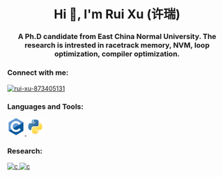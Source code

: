 <h1 align="center">Hi 👋, I'm Rui Xu (许瑞)</h1>
<h3 align="center">A Ph.D candidate from East China Normal University. The research is intrested in racetrack memory, NVM, loop optimization, compiler optimization.</h3>

<h3 align="left">Connect with me:</h3>
<p align="left">
<a href="https://linkedin.com/in/rui-xu-873405131" target="blank"><img align="center" src="https://raw.githubusercontent.com/rahuldkjain/github-profile-readme-generator/master/src/images/icons/Social/linked-in-alt.svg" alt="rui-xu-873405131" height="30" width="40" /></a>
</p>

<h3 align="left">Languages and Tools:</h3>
<p align="left"> <a href="https://www.cprogramming.com/" target="_blank" rel="noreferrer"> <img src="https://raw.githubusercontent.com/devicons/devicon/master/icons/c/c-original.svg" alt="c" width="40" height="40"/> </a> <a href="https://www.python.org" target="_blank" rel="noreferrer"> <img src="https://raw.githubusercontent.com/devicons/devicon/master/icons/python/python-original.svg" alt="python" width="40" height="40"/> </a> </p>

<h3 align="left">Research:</h3>
<p align="left"> <a href="https://scholar.google.com.hk/citations?hl=zh-CN&view_op=list_works&gmla=AJsN-F7ODyBq4dNjvigoet3NSru25R8ych1LYab2NRyvAWx2TVP0_FEF8qzHaosu6CTFjZ26ZyawJS2i4FnJWu2rRJPK_sMc0hT_3PkbGZN45y_HcacLPxA&user=uMy8VLwAAAAJ" target="_blank" rel="noreferrer"> <img src="https://cdn.jsdelivr.net/npm/simple-icons@3.13.0/icons/googlescholar.svg" alt="c" width="40" height="40"/> </a> <a href="https://www.researchgate.net/profile/Rui-Xu-98" target="_blank" rel="noreferrer"> <img src="https://cdn.jsdelivr.net/npm/simple-icons@3.13.0/icons/researchgate.svg" alt="c" width="40" height="40"/> </a> </p>

